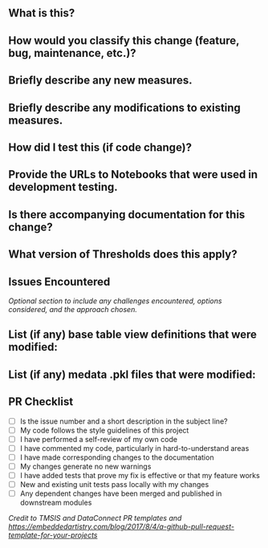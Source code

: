 ## What is this?


## How would you classify this change (feature, bug, maintenance, etc.)?


## Briefly describe any new measures.


## Briefly describe any modifications to existing measures.


## How did I test this (if code change)?


## Provide the URLs to Notebooks that were used in development testing.


## Is there accompanying documentation for this change?


## What version of Thresholds does this apply?


## Issues Encountered

*Optional section to include any challenges encountered, options considered, and the approach chosen.*

## List (if any) base table view definitions that were modified:


## List (if any) medata .pkl files that were modified:


## PR Checklist
- [ ] Is the issue number and a short description in the subject line?
- [ ] My code follows the style guidelines of this project
- [ ] I have performed a self-review of my own code
- [ ] I have commented my code, particularly in hard-to-understand areas
- [ ] I have made corresponding changes to the documentation
- [ ] My changes generate no new warnings
- [ ] I have added tests that prove my fix is effective or that my feature works
- [ ] New and existing unit tests pass locally with my changes
- [ ] Any dependent changes have been merged and published in downstream modules

_Credit to TMSIS and DataConnect PR templates and https://embeddedartistry.com/blog/2017/8/4/a-github-pull-request-template-for-your-projects_
